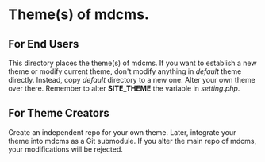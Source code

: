 # Theme(s) of mdcms.

## For End Users

This directory places the theme(s) of mdcms. If you want to establish a new theme or modify current theme, don't modify anything in *default* theme directly. Instead, copy *default* directory to a new one. Alter your own theme over there. Remember to alter **SITE_THEME** the variable in *setting.php*.

## For Theme Creators

Create an independent repo for your own theme. Later, integrate your theme into mdcms as a Git submodule. If you alter the main repo of mdcms, your modifications will be rejected.
